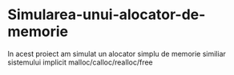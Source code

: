 # Simularea-unui-alocator-de-memorie
In acest proiect am simulat un alocator simplu de memorie similiar sistemului implicit malloc/calloc/realloc/free
